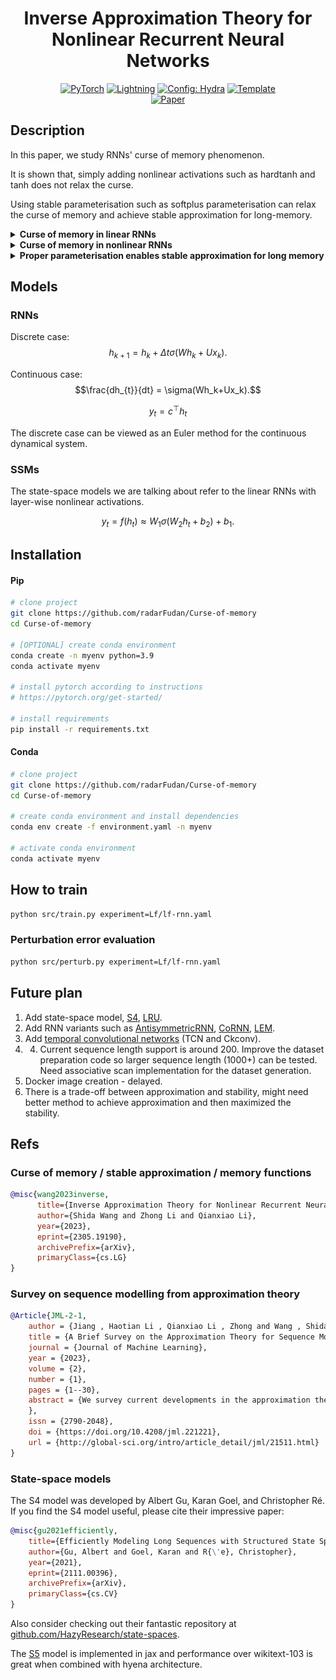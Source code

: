 <div align="center">

# Inverse Approximation Theory for Nonlinear Recurrent Neural Networks

<a href="https://pytorch.org/get-started/locally/"><img alt="PyTorch" src="https://img.shields.io/badge/PyTorch-ee4c2c?logo=pytorch&logoColor=white"></a>
<a href="https://pytorchlightning.ai/"><img alt="Lightning" src="https://img.shields.io/badge/-Lightning-792ee5?logo=pytorchlightning&logoColor=white"></a>
<a href="https://hydra.cc/"><img alt="Config: Hydra" src="https://img.shields.io/badge/Config-Hydra-89b8cd"></a>
<a href="https://github.com/ashleve/lightning-hydra-template"><img alt="Template" src="https://img.shields.io/badge/-Lightning--Hydra--Template-017F2F?style=flat&logo=github&labelColor=gray"></a><br>
[![Paper](http://img.shields.io/badge/paper-arxiv.2305.19190-B31B1B.svg)](https://arxiv.org/abs/2305.19190)

<!-- [![Conference](http://img.shields.io/badge/AnyConference-year-4b44ce.svg)](https://papers.nips.cc/paper/2020) -->

</div>

## Description

In this paper, we study RNNs' curse of memory phenomenon.

It is shown that, simply adding nonlinear activations such as hardtanh and tanh does not relax the curse.

Using stable parameterisation such as softplus parameterisation can relax the curse of memory and achieve stable approximation for long-memory.

<details>
<summary><b>Curse of memory in linear RNNs</b></summary>

Let $m$ be the hidden dimensions.
We manually construct datasets with different memory patterns.
Short-memory one is exponential decay and long-memory one is polynomial decay ($\rho_t = e^{-t}$ and $\rho_t = \frac{1}{(1+t)^p}$.)

|                                              Exponential decaying memory can be stably approximated                                              |                                              Polynomial decaying memory cannot be stably approximated                                              |
| :----------------------------------------------------------------------------------------------------------------------------------------------: | :------------------------------------------------------------------------------------------------------------------------------------------------: |
| ![Exponential decaying memory can be stably approximated](https://github.com/radarFudan/Curse-of-memory/blob/main/figs/PerturbationErrorExp.png) | ![Polynomial decaying memory cannot be stably approximated](https://github.com/radarFudan/Curse-of-memory/blob/main/figs/PerturbationErrorPol.png) |

<!-- I don't know why I have to use absolute path here.  -->

</details>

<details>
<summary><b>Curse of memory in nonlinear RNNs</b></summary>

Next, we still work on the polynomial decay memory.
We show that the commonly-used activations (hardtanh and tanh) do not directly relaxed the difficuly in the polynomial decaying memory task.

|                                                         Hardtanh                                                         |                                                       Tanh                                                       |
| :----------------------------------------------------------------------------------------------------------------------: | :--------------------------------------------------------------------------------------------------------------: |
| ![Hardtanh does not enable stable approximation](/logs/LF_hardtanh_rnn_pol_PERTURB/runs/20230716/perturbation_error.png) | ![Tanh does not enable stable approximation](/logs/LF_tanh_rnn_pol_PERTURB/runs/20230716/perturbation_error.png) |

</details>

<details>
<summary><b>Proper parameterisation enables stable approximation for long memory</b></summary>

We'll designate the parameterizations that accommodate long-term memory as stable parameterizations.

| Parameterisation        | Exponential decay | Polynomial decay |
| ----------------------- | ----------------- | ---------------- |
| Diagonal RNN            | Stable            | Unstable         |
| Vanilla RNN             | Stable            | Unstable         |
| State space model       | Stable            | Unstable         |
| Linear Recurrent Unit   | Stable            | Unstable         |
| Stable Parameterisation | Stable            | Stable           |
| S4                      | Stable            | Stable           |

|                                                  Vanilla RNN                                                  |                                                      Stable Parameterisation                                                      |
| :-----------------------------------------------------------------------------------------------------------: | :-------------------------------------------------------------------------------------------------------------------------------: |
| ![Vanilla RNN no stable approximation](assets/LF_hardtanh_rnn_pol_PERTURB/runs/20230716/perturbation_error.png) | ![Stable Parameterisation -> stable approximation](assets/LF_hardtanh_softplusrnn_pol_PERTURB/runs/20230716/perturbation_error.png) |

</details>

## Models

### RNNs

Discrete case:
$$h_{k+1} = h_k + \Delta t\sigma(Wh_k+Ux_k).$$

Continuous case:
$$\frac{dh_{t}}{dt} = \sigma(Wh_k+Ux_k).$$

$$y_t = c^\top h_t$$

The discrete case can be viewed as an Euler method for the continuous dynamical system.

### SSMs

The state-space models we are talking about refer to the linear RNNs with layer-wise nonlinear activations. 

$$y_t = f(h_t) \approx W_1 \sigma (W_2 h_t + b_2) + b_1.$$

## Installation

#### Pip

```bash
# clone project
git clone https://github.com/radarFudan/Curse-of-memory
cd Curse-of-memory

# [OPTIONAL] create conda environment
conda create -n myenv python=3.9
conda activate myenv

# install pytorch according to instructions
# https://pytorch.org/get-started/

# install requirements
pip install -r requirements.txt
```

#### Conda

```bash
# clone project
git clone https://github.com/radarFudan/Curse-of-memory
cd Curse-of-memory

# create conda environment and install dependencies
conda env create -f environment.yaml -n myenv

# activate conda environment
conda activate myenv
```

## How to train

```bash
python src/train.py experiment=Lf/lf-rnn.yaml
```

### Perturbation error evaluation

```bash
python src/perturb.py experiment=Lf/lf-rnn.yaml
```

## Future plan


1. Add state-space model, [S4](https://github.com/HazyResearch/state-spaces), [LRU](https://arxiv.org/abs/2303.06349).
2. Add RNN variants such as [AntisymmetricRNN](https://github.com/KurochkinAlexey/AntisymmetricRNN), [CoRNN](https://github.com/tk-rusch/coRNN), [LEM](https://github.com/tk-rusch/LEM).
3. Add [temporal convolutional networks](https://github.com/locuslab/TCN) (TCN and Ckconv). 
4. 4. Current sequence length support is around 200. Improve the dataset preparation code so larger sequence length (1000+) can be tested. Need associative scan implementation for the dataset generation. 
5. Docker image creation - delayed. 
6. There is a trade-off between approximation and stability, might need better method to achieve approximation and then maximized the stability. 

## Refs

### Curse of memory / stable approximation / memory functions

```bibtex
@misc{wang2023inverse,
      title={Inverse Approximation Theory for Nonlinear Recurrent Neural Networks},
      author={Shida Wang and Zhong Li and Qianxiao Li},
      year={2023},
      eprint={2305.19190},
      archivePrefix={arXiv},
      primaryClass={cs.LG}
}
```

### Survey on sequence modelling from approximation theory

```bibtex
@Article{JML-2-1,
    author = {Jiang , Haotian Li , Qianxiao Li , Zhong and Wang , Shida},
    title = {A Brief Survey on the Approximation Theory for Sequence Modelling},
    journal = {Journal of Machine Learning},
    year = {2023},
    volume = {2},
    number = {1},
    pages = {1--30},
    abstract = {We survey current developments in the approximation theory of sequence modelling in machine learning. Particular emphasis is placed on classifying existing results for various model architectures through the lens of classical approximation paradigms, and the insights one can gain from these results. We also outline some future research directions towards building a theory of sequence modelling.
    },
    issn = {2790-2048},
    doi = {https://doi.org/10.4208/jml.221221},
    url = {http://global-sci.org/intro/article_detail/jml/21511.html}
}
```

### State-space models

The S4 model was developed by Albert Gu, Karan Goel, and Christopher Ré.
If you find the S4 model useful, please cite their impressive paper:

```bibtex
@misc{gu2021efficiently,
    title={Efficiently Modeling Long Sequences with Structured State Spaces},
    author={Gu, Albert and Goel, Karan and R{\'e}, Christopher},
    year={2021},
    eprint={2111.00396},
    archivePrefix={arXiv},
    primaryClass={cs.CV}
}
```

Also consider checking out their fantastic repository at [github.com/HazyResearch/state-spaces](https://github.com/HazyResearch/state-spaces).


The [S5](https://github.com/lindermanlab/S5) model is implemented in jax and performance over wikitext-103 is great when combined with hyena architecture.
